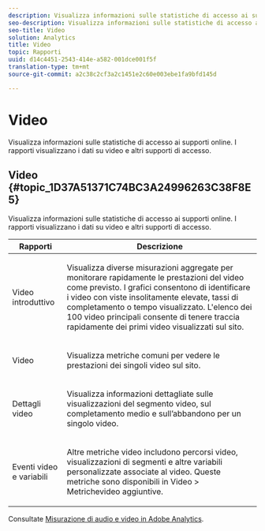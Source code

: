 ```yaml
---
description: Visualizza informazioni sulle statistiche di accesso ai supporti online. I rapporti visualizzano i dati su video e altri supporti di accesso.
seo-description: Visualizza informazioni sulle statistiche di accesso ai supporti online. I rapporti visualizzano i dati su video e altri supporti di accesso.
seo-title: Video
solution: Analytics
title: Video
topic: Rapporti
uuid: d14c4451-2543-414e-a582-001dce001f5f
translation-type: tm+mt
source-git-commit: a2c38c2cf3a2c1451e2c60e003ebe1fa9bfd145d

---
```



# Video

Visualizza informazioni sulle statistiche di accesso ai supporti online. I rapporti visualizzano i dati su video e altri supporti di accesso.

## Video {#topic_1D37A51371C74BC3A24996263C38F8E5}

Visualizza informazioni sulle statistiche di accesso ai supporti online. I rapporti visualizzano i dati su video e altri supporti di accesso.

<table id="table_A032C55365C34F808764965ADF62F81F"> 
 <thead> 
  <tr> 
   <th colname="col1" class="entry"> Rapporti </th> 
   <th colname="col2" class="entry"> Descrizione </th> 
  </tr> 
 </thead>
 <tbody> 
  <tr> 
   <td colname="col1"> Video introduttivo </td> 
   <td colname="col2"> <p> Visualizza diverse misurazioni aggregate per monitorare rapidamente le prestazioni del video come previsto. I grafici consentono di identificare i video con viste insolitamente elevate, tassi di completamento o tempo visualizzato. L'elenco dei 100 video principali consente di tenere traccia rapidamente dei primi video visualizzati sul sito. </p> </td> 
  </tr> 
  <tr> 
   <td colname="col1"> Video </td> 
   <td colname="col2"> <p> Visualizza metriche comuni per vedere le prestazioni dei singoli video sul sito. </p> </td> 
  </tr> 
  <tr> 
   <td colname="col1"> Dettagli video </td> 
   <td colname="col2"> <p> Visualizza informazioni dettagliate sulle visualizzazioni del segmento video, sul completamento medio e sull’abbandono per un singolo video. </p> </td> 
  </tr> 
  <tr> 
   <td colname="col1"> Eventi video e variabili </td> 
   <td colname="col2"> <p> Altre metriche video includono percorsi video, visualizzazioni di segmenti e altre variabili personalizzate associate al video. Queste metriche sono disponibili in <span class="uicontrol"> Video</span> &gt; <span class="uicontrol"> Metriche</span>video aggiuntive. </p> </td> 
  </tr> 
 </tbody> 
</table>

Consultate [Misurazione di audio e video in Adobe Analytics](https://marketing.adobe.com/resources/help/en_US/sc/appmeasurement/hbvideo/).
